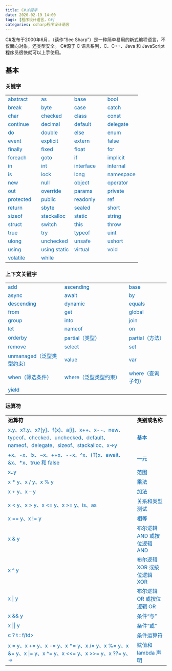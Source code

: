 ```yaml
---
title: C#关键字
date: 2020-02-19 14:00 
tags: [程序设计语言，C#]
categories: csharp程序设计语言
---
```

C#发布于2000年6月，（读作“See Sharp”）是一种简单易用的新式编程语言，不仅面向对象，还类型安全。 C#源于 C 语言系列，C、C++、Java 和 JavaScript 程序员很快就可以上手使用。<!-- more -->
## 基本

### 关键字

<table style="color:#0065b3;width:100%;border:0px;" >
<tr>
<td style="width:25%;border-left:0px;border-right:0px;">abstract</td>
<td style="width:25%;border-left:0px;border-right:0px;">as</td>
<td style="width:25%;border-left:0px;border-right:0px;">base</td>
<td style="width:25%;border-left:0px;border-right:0px;">bool</td>
</tr>
<tr>
<td style="width:25%;border-left:0px;border-right:0px;">break</td>
<td style="width:25%;border-left:0px;border-right:0px;">byte</td>
<td style="width:25%;border-left:0px;border-right:0px;">case</td>
<td style="width:25%;border-left:0px;border-right:0px;">catch</td>
</tr>
<tr>
<td style="width:25%;border-left:0px;border-right:0px;">char</td>
<td style="width:25%;border-left:0px;border-right:0px;">checked</td>
<td style="width:25%;border-left:0px;border-right:0px;">class</td>
<td style="width:25%;border-left:0px;border-right:0px;">const</td>
</tr>
<tr>
<td style="width:25%;border-left:0px;border-right:0px;">continue</td>
<td style="width:25%;border-left:0px;border-right:0px;">decimal</td>
<td style="width:25%;border-left:0px;border-right:0px;">default</td>
<td style="width:25%;border-left:0px;border-right:0px;">delegate</td>
</tr>
<tr>
<td style="width:25%;border-left:0px;border-right:0px;">do</td>
<td style="width:25%;border-left:0px;border-right:0px;">double</td>
<td style="width:25%;border-left:0px;border-right:0px;">else</td>
<td style="width:25%;border-left:0px;border-right:0px;">enum</td>
</tr>
<tr>
<td style="width:25%;border-left:0px;border-right:0px;">event</td>
<td style="width:25%;border-left:0px;border-right:0px;">explicit</td>
<td style="width:25%;border-left:0px;border-right:0px;">extern</td>
<td style="width:25%;border-left:0px;border-right:0px;">false</td>
</tr>
<tr>
<td style="width:25%;border-left:0px;border-right:0px;">finally</td>
<td style="width:25%;border-left:0px;border-right:0px;">fixed</td>
<td style="width:25%;border-left:0px;border-right:0px;">float</td>
<td style="width:25%;border-left:0px;border-right:0px;">for</td>
</tr>
<tr>
<td style="width:25%;border-left:0px;border-right:0px;">foreach</td>
<td style="width:25%;border-left:0px;border-right:0px;">goto</td>
<td style="width:25%;border-left:0px;border-right:0px;">if</td>
<td style="width:25%;border-left:0px;border-right:0px;">implicit</td>
</tr>
<tr>
<td style="width:25%;border-left:0px;border-right:0px;">in</td>
<td style="width:25%;border-left:0px;border-right:0px;">int</td>
<td style="width:25%;border-left:0px;border-right:0px;">interface</td>
<td style="width:25%;border-left:0px;border-right:0px;">internal</td>
</tr>
<tr>
<td style="width:25%;border-left:0px;border-right:0px;">is</td>
<td style="width:25%;border-left:0px;border-right:0px;">lock</td>
<td style="width:25%;border-left:0px;border-right:0px;">long</td>
<td style="width:25%;border-left:0px;border-right:0px;">namespace</td>
</tr>
<tr>
<td style="width:25%;border-left:0px;border-right:0px;">new</td>
<td style="width:25%;border-left:0px;border-right:0px;">null</td>
<td style="width:25%;border-left:0px;border-right:0px;">object</td>
<td style="width:25%;border-left:0px;border-right:0px;">operator</td>
</tr>
<tr>
<td style="width:25%;border-left:0px;border-right:0px;">out</td>
<td style="width:25%;border-left:0px;border-right:0px;">override</td>
<td style="width:25%;border-left:0px;border-right:0px;">params</td>
<td style="width:25%;border-left:0px;border-right:0px;">private</td>
</tr>
<tr>
<td style="width:25%;border-left:0px;border-right:0px;">protected</td>
<td style="width:25%;border-left:0px;border-right:0px;">public</td>
<td style="width:25%;border-left:0px;border-right:0px;">readonly</td>
<td style="width:25%;border-left:0px;border-right:0px;">ref</td>
</tr>
<tr>
<td style="width:25%;border-left:0px;border-right:0px;">return</td>
<td style="width:25%;border-left:0px;border-right:0px;">sbyte</td>
<td style="width:25%;border-left:0px;border-right:0px;">sealed</td>
<td style="width:25%;border-left:0px;border-right:0px;">short</td>
</tr>
<tr>
<td style="width:25%;border-left:0px;border-right:0px;">sizeof</td>
<td style="width:25%;border-left:0px;border-right:0px;">stackalloc</td>
<td style="width:25%;border-left:0px;border-right:0px;">static</td>
<td style="width:25%;border-left:0px;border-right:0px;">string</td>
</tr>
<tr>
<td style="width:25%;border-left:0px;border-right:0px;">struct</td>
<td style="width:25%;border-left:0px;border-right:0px;">switch</td>
<td style="width:25%;border-left:0px;border-right:0px;">this</td>
<td style="width:25%;border-left:0px;border-right:0px;">throw</td>
</tr>
<tr>
<td style="width:25%;border-left:0px;border-right:0px;">true</td>
<td style="width:25%;border-left:0px;border-right:0px;">try</td>
<td style="width:25%;border-left:0px;border-right:0px;">typeof</td>
<td style="width:25%;border-left:0px;border-right:0px;">uint</td>
</tr>
<tr>
<td style="width:25%;border-left:0px;border-right:0px;">ulong</td>
<td style="width:25%;border-left:0px;border-right:0px;">unchecked</td>
<td style="width:25%;border-left:0px;border-right:0px;">unsafe</td>
<td style="width:25%;border-left:0px;border-right:0px;">ushort</td>
</tr>
<tr>
<td style="width:25%;border-left:0px;border-right:0px;">using</td>
<td style="width:25%;border-left:0px;border-right:0px;">using static</td>
<td style="width:25%;border-left:0px;border-right:0px;">virtual</td>
<td style="width:25%;border-left:0px;border-right:0px;">void</td>
</tr>
<tr>
<td style="width:25%;border-left:0px;border-right:0px;">volatile</td>
<td style="width:25%;border-left:0px;border-right:0px;">while</td>
<td style="width:25%;border-left:0px;border-right:0px;"></td>
<td style="width:25%;border-left:0px;border-right:0px;"></td>
</tr>
</table>

### 上下文关键字
 
<table style="color:#0065b3;width:100%;border:0px;" >
<tr>
<td style="width:35%;border-left:0px;border-right:0px;">add</td>
<td style="width:40%;border-left:0px;border-right:0px;">ascending</td>
<td style="width:25%;border-left:0px;border-right:0px;">base</td>
</tr>
<tr>
<td style="width:35%;border-left:0px;border-right:0px;">async</td>
<td style="width:40%;border-left:0px;border-right:0px;">await</td>
<td style="width:25%;border-left:0px;border-right:0px;">by</td>
</tr>
<tr>
<td style="width:35%;border-left:0px;border-right:0px;">descending</td>
<td style="width:40%;border-left:0px;border-right:0px;">dynamic</td>
<td style="width:25%;border-left:0px;border-right:0px;">equals</td>
</tr>
<tr>
<td style="width:35%;border-left:0px;border-right:0px;">from</td>
<td style="width:40%;border-left:0px;border-right:0px;">get</td>
<td style="width:25%;border-left:0px;border-right:0px;">global</td>
</tr>
<tr>
<td style="width:35%;border-left:0px;border-right:0px;">group</td>
<td style="width:40%;border-left:0px;border-right:0px;">into</td>
<td style="width:25%;border-left:0px;border-right:0px;">join</td>
</tr>
<tr>
<td style="width:35%;border-left:0px;border-right:0px;">let</td>
<td style="width:40%;border-left:0px;border-right:0px;">nameof</td>
<td style="width:25%;border-left:0px;border-right:0px;">on</td>
</tr>
<tr>
<td style="width:35%;border-left:0px;border-right:0px;">orderby</td>
<td style="width:40%;border-left:0px;border-right:0px;">partial（类型）</td>
<td style="width:25%;border-left:0px;border-right:0px;">partial（方法）</td>
</tr>
<tr>
<td style="width:35%;border-left:0px;border-right:0px;">remove</td>
<td style="width:40%;border-left:0px;border-right:0px;">select</td>
<td style="width:25%;border-left:0px;border-right:0px;">set</td>
</tr>
<tr>
<td style="width:35%;border-left:0px;border-right:0px;">unmanaged（泛型类型约束）</td>
<td style="width:40%;border-left:0px;border-right:0px;">value</td>
<td style="width:25%;border-left:0px;border-right:0px;">var</td>
</tr>
<tr>
<td style="width:35%;border-left:0px;border-right:0px;">when（筛选条件）</td>
<td style="width:40%;border-left:0px;border-right:0px;">where（泛型类型约束）</td>
<td style="width:25%;border-left:0px;border-right:0px;">	where（查询子句）</td>
</tr>
<tr>
<td style="width:35%;border-left:0px;border-right:0px;">yield</td>
<td style="width:40%;border-left:0px;border-right:0px;"></td>
<td style="width:25%;border-left:0px;border-right:0px;"></td>
</tr>
</table>

### 运算符
<table style="color:#0065b3;width:100%;border:0px;" >
<tr>
<td style="width:80%;border-left:0px;border-right:0px;color:black;font-weight:bold;">运算符</td>
<td style="width:20%;border-left:0px;border-right:0px;color:black;font-weight:bold;">类别或名称</td>
</tr>
<tr>
<td style="width:80%;border-left:0px;border-right:0px;">x.y、x?.y、x?[y]、f(x)、a[i]、x++、x--、new、typeof、checked、unchecked、default、nameof、delegate、sizeof、stackalloc、x->y</td>
<td style="width:20%;border-left:0px;border-right:0px;">基本</td>
</tr>
<tr>
<td style="width:80%;border-left:0px;border-right:0px;">+x、-x、!x、~x、++x、--x、^x、(T)x、await、&x、*x、true 和 false</td>
<td style="width:20%;border-left:0px;border-right:0px;">一元</td>
</tr>
<tr>
<td style="width:80%;border-left:0px;border-right:0px;">x..y</td>
<td style="width:20%;border-left:0px;border-right:0px;">范围</td>
</tr>
<tr>
<td style="width:80%;border-left:0px;border-right:0px;">x * y、x / y、x % y</td>
<td style="width:20%;border-left:0px;border-right:0px;">乘法</td>
</tr>
<tr>
<td style="width:80%;border-left:0px;border-right:0px;">x + y、x – y</td>
<td style="width:20%;border-left:0px;border-right:0px;">加法</td>
</tr>
<tr>
<td style="width:80%;border-left:0px;border-right:0px;">x < y、x > y、x <= y、x >= y、is、as</td>
<td style="width:20%;border-left:0px;border-right:0px;">关系和类型测试</td>
</tr>
<tr>
<td style="width:80%;border-left:0px;border-right:0px;">x == y、x != y</td>
<td style="width:20%;border-left:0px;border-right:0px;">相等</td>
</tr>
<tr>
<td style="width:80%;border-left:0px;border-right:0px;">x & y</td>
<td style="width:20%;border-left:0px;border-right:0px;">布尔逻辑 AND 或按位逻辑 AND</td>
</tr>
<tr>
<td style="width:80%;border-left:0px;border-right:0px;">x ^ y</td>
<td style="width:20%;border-left:0px;border-right:0px;">布尔逻辑 XOR 或按位逻辑 XOR</td>
</tr>
<tr>
<td style="width:80%;border-left:0px;border-right:0px;">x | y</td>
<td style="width:20%;border-left:0px;border-right:0px;">布尔逻辑 OR 或按位逻辑 OR</td>
</tr>
<tr>
<td style="width:80%;border-left:0px;border-right:0px;">x && y</td>
<td style="width:20%;border-left:0px;border-right:0px;">条件“与”</td>
</tr>
<tr>
<td style="width:80%;border-left:0px;border-right:0px;">x || y</td>
<td style="width:20%;border-left:0px;border-right:0px;">条件“或”</td>
</tr>
<tr>
<td style="width:80%;border-left:0px;border-right:0px;">c ? t : f/td>
<td style="width:20%;border-left:0px;border-right:0px;">条件运算符</td>
</tr>
<tr>
<td style="width:80%;border-left:0px;border-right:0px;">x = y、x += y、x -= y、x *= y、x /= y、x %= y、x &= y、x |= y、x ^= y、x <<= y、x >>= y、x ??= y、=></td>
<td style="width:20%;border-left:0px;border-right:0px;">赋值和 lambda 声明</td>
</tr>
</table>
